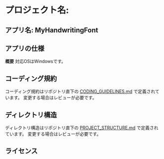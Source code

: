 # プロジェクト名:
## アプリ名: MyHandwritingFont

## アプリの仕様
**概要**
対応OSはWindowsです。

## コーディング規約
コーディング規約はリポジトリ直下の [CODING_GUIDELINES.md](CODING_GUIDELINES.md) で定義されています。
変更する場合はレビューが必要です。

## ディレクトリ構造
ディレクトリ構造はリポジトリ直下の [PROJECT_STRUCTURE.md](PROJECT_STRUCTURE.md) で定義されています。
変更する場合はレビューが必要です。

## ライセンス


